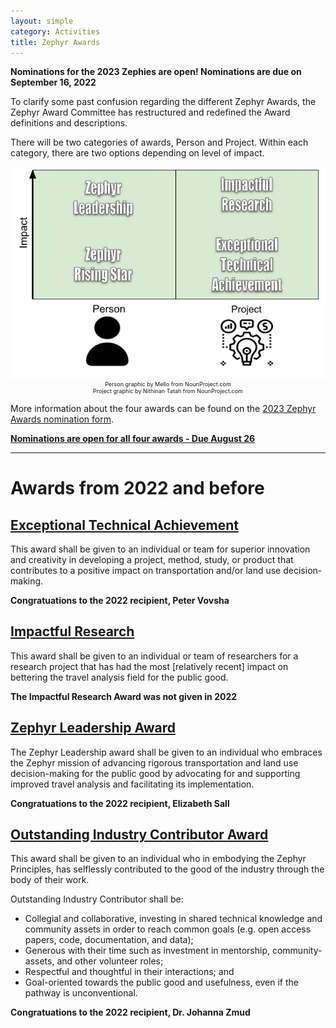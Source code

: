 ```yaml
---
layout: simple
category: Activities
title: Zephyr Awards
---
```


**Nominations for the 2023 Zephies are open!  Nominations are due on September 16, 2022**

To clarify some past confusion regarding the different Zephyr Awards, the Zephyr Award Committee has restructured and redefined
the Award definitions and descriptions.

There will be two categories of awards, Person and Project. Within each category, there are two options depending on level of impact.

<p style="text-align:center; font-size:9px">
<img src="/img/zephyr-awards-diagram.png" alt="A rectangle in which the horizonal axis split into two parts labelled Person and Project. The vertical axis is labeled Impact. Four types of awards are depicted in the rectangle as text: The lower impact Person award is Zephyr Rising Star. The higher impact Person award is Zephyr Leadership. The lower impact Project award is Exceptional Technical Achievement. The higher impact Project award is Impactful Research.">
<br />
Person graphic by Mello from NounProject.com<br />
Project graphic by Nithinan Tatah from NounProject.com
</p>

More information about the four awards can be found on the [2023 Zephyr Awards nomination form](https://forms.gle/SiBMUwWLeSPYvmxWA).

**[Nominations are open for all four awards - Due August 26](https://forms.gle/SiBMUwWLeSPYvmxWA)**

<hr />

# Awards from 2022 and before

## [Exceptional Technical Achievement](/technical-achievement-award)

This award shall be given to an individual or team for superior innovation and creativity in developing a project, method, study, or product that contributes to a positive impact on transportation and/or land use decision-making.

**Congratuations to the 2022 recipient, Peter Vovsha**

## [Impactful Research](/impactful-research-award)

This award shall be given to an individual or team of researchers for a research project that has had the most [relatively recent] impact on bettering the travel analysis field for the public good.  

**The Impactful Research Award was not given in 2022**

## [Zephyr Leadership Award](/leadership-award)

The Zephyr Leadership award shall be given to an individual who embraces the Zephyr mission of advancing rigorous transportation and land use decision-making for the public good by advocating for and supporting improved travel analysis and facilitating its implementation.

**Congratuations to the 2022 recipient, Elizabeth Sall**

## [Outstanding Industry Contributor Award](/industry-contributor-award)

This award shall be given to an individual who in embodying the Zephyr Principles, has selflessly contributed to the good of the industry through the body of their work.

Outstanding Industry Contributor shall be:

- Collegial and collaborative, investing in shared technical knowledge and community assets in order to reach common goals (e.g. open access papers, code, documentation, and data);  
- Generous with their time such as investment in mentorship, community-assets, and other volunteer roles;  
- Respectful and thoughtful in their interactions; and  
- Goal-oriented towards the public good and usefulness, even if the pathway is unconventional.

**Congratuations to the 2022 recipient, Dr. Johanna Zmud**
